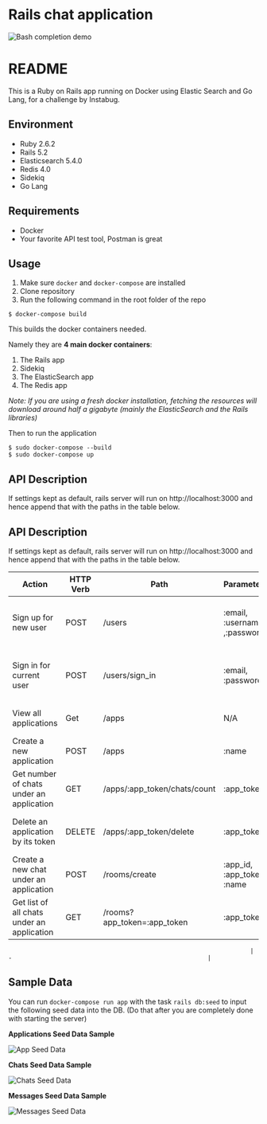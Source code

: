 # Rails chat application

![Bash completion demo](https://iridakos.com/assets/images/posts/rails-chat-tutorial/rails-chat-tutorial.gif)


# README

This is a Ruby on Rails app running on Docker using Elastic Search and Go Lang, for a challenge by Instabug.

## Environment

* Ruby 2.6.2
* Rails 5.2
* Elasticsearch 5.4.0
* Redis 4.0
* Sidekiq
* Go Lang

## Requirements

* Docker
* Your favorite API test tool, Postman is great

## Usage

1. Make sure ```docker``` and ```docker-compose``` are installed
2. Clone repository
3. Run the following command in the root folder of the repo

```
$ docker-compose build
```

This builds the docker containers needed.

Namely they are **4 main docker containers**:

1. The Rails app
2. Sidekiq
3. The ElasticSearch app
4. The Redis app

*Note: If you are using a fresh docker installation, fetching the resources will download around half a gigabyte (mainly the ElasticSearch and the Rails libraries)*

Then to run the application

```
$ sudo docker-compose --build
$ sudo docker-compose up
```

## API Description

If settings kept as default, rails server will run on http://localhost:3000 and hence append that with the paths in the table below.

## API Description

If settings kept as default, rails server will run on http://localhost:3000 and hence append that with the paths in the table below.

| Action                                                                   | HTTP Verb | Path                                                                        | Parameters                                                                        | Response                                                |
|--------------------------------------------------------------------------|-----------|-----------------------------------------------------------------------------|-----------------------------------------------------------------------------------|---------------------------------------------------------|
| Sign up for new user                                                     | POST      |  /users                                                                     | :email, :username ,:password                                                      | {:id, :created_at, ::updated_at, :email, :username}     |
| Sign in for current user                                                 | POST      | /users/sign_in                                                              | :email, :password                                                                 | {:id, :created_at, :updated_at, :email, :username}      |
| View all applications                                                    | Get       | /apps                                                                       |  N/A                                                                              | {:app_id, :app_token, :name, :count}                    |
| Create a new application                                                 | POST      | /apps                                                                       | :name                                                                             | {:name, :app_token, :count, :id}                        |
| Get number of chats under an application                                 | GET       | /apps/:app_token/chats/count                                                | :app_token                                                                        | {:chats_count}                                          |
| Delete an application by its token                                       | DELETE    | /apps/:app_token/delete                                                     | :app_token                                                                        | Status message about action completion/fail             |
| Create a new chat under an application                                   | POST      | /rooms/create                                                               | :app_id, :app_token, :name                                                        | {:id, :name, :created_at, :updated_at}                  |
| Get list of all chats under an application                               | GET       | /rooms?app_token=:app_token                                                 | :app_token                                                                        | [{:chat_number, :created_at}]                           |


                                                                        | -                                                       |

## Sample Data

You can run ```docker-compose run app``` with the task ```rails db:seed``` to input the following seed data into the DB. (Do that after you are completely done with starting the server)

**Applications Seed Data Sample**

![App Seed Data](./sample_data/app_seed.JPG)

**Chats Seed Data Sample**

![Chats Seed Data](./sample_data/chat_seed.JPG)

**Messages Seed Data Sample**

![Messages Seed Data](./sample_data/message_seed.JPG)


